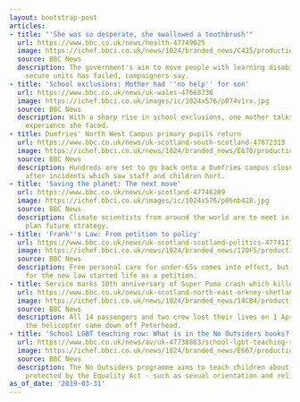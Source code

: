 ```yaml
---
layout: bootstrap-post
articles:
- title: "'She was so desperate, she swallowed a toothbrush'"
  url: https://www.bbc.co.uk/news/health-47749025
  image: https://ichef.bbci.co.uk/news/1024/branded_news/C425/production/_106231205_img_7179.jpg
  source: BBC News
  description: The government's aim to move people with learning disabilities from
    secure units has failed, campaigners say.
- title: 'School exclusions: Mother had ''no help'' for son'
  url: https://www.bbc.co.uk/news/uk-wales-47668736
  image: https://ichef.bbci.co.uk/images/ic/1024x576/p074v1rx.jpg
  source: BBC News
  description: With a sharp rise in school exclusions, one mother talks of the "bewildering"
    experience she faced.
- title: Dumfries' North West Campus primary pupils return
  url: https://www.bbc.co.uk/news/uk-scotland-south-scotland-47672313
  image: https://ichef.bbci.co.uk/news/1024/branded_news/E670/production/_106229985_img_2298.jpg
  source: BBC News
  description: Hundreds are set to go back onto a Dumfries campus closed last year
    after incidents which saw staff and children hurt.
- title: 'Saving the planet: The next move'
  url: https://www.bbc.co.uk/news/uk-scotland-47746289
  image: https://ichef.bbci.co.uk/images/ic/1024x576/p06nb428.jpg
  source: BBC News
  description: Climate scientists from around the world are to meet in Edinburgh to
    plan future strategy.
- title: 'Frank''s Law: From petition to policy'
  url: https://www.bbc.co.uk/news/uk-scotland-scotland-politics-47741175
  image: https://ichef.bbci.co.uk/news/1024/branded_news/120F5/production/_96737937_pa.jpg
  source: BBC News
  description: Free personal care for under-65s comes into effect, but the campaign
    for the new law started life as a petition.
- title: Service marks 10th anniversary of Super Puma crash which killed 16
  url: https://www.bbc.co.uk/news/uk-scotland-north-east-orkney-shetland-47749868
  image: https://ichef.bbci.co.uk/news/1024/branded_news/14CB4/production/_106227158_all_sixteen_dead_466282.jpg
  source: BBC News
  description: All 14 passengers and two crew lost their lives on 1 April 2009 when
    the helicopter came down off Peterhead.
- title: 'School LGBT teaching row: What is in the No Outsiders books?'
  url: https://www.bbc.co.uk/news/av/uk-47738863/school-lgbt-teaching-row-what-is-in-the-no-outsiders-books
  image: https://ichef.bbci.co.uk/news/1024/branded_news/E667/production/_106238985_p07503mm.jpg
  source: BBC News
  description: The No Outsiders programme aims to teach children about the characteristics
    protected by the Equality Act - such as sexual orientation and religion.
as_of_date: '2019-03-31'
---
```



